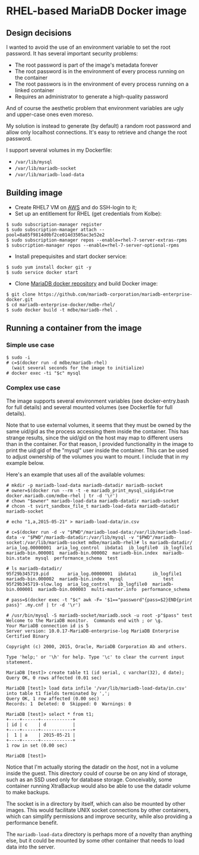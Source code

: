 # RHEL-based MariaDB Docker image

## Design decisions

I wanted to avoid the use of an environment variable to set the root password. It has several important security problems:
* The root password is part of the image's metadata forever
* The root password is in the environment of every process running on the container
* The root passwors is in the environment of every process running on a linked container
* Requires an administrator to generate a high-quality password

And of course the aesthetic problem that environment variables are ugly and upper-case ones even moreso.

My solution is instead to generate (by default) a random root password and allow only localhost connections. It's easy to retrieve and change the root password. 

I support several volumes in my Dockerfile:
* `/var/lib/mysql`
* `/var/lib/mariadb-socket`
* `/var/lib/mariadb-load-data`


## Building image

* Create RHEL7 VM on [AWS](https://us-west-2.console.aws.amazon.com/ec2/v2/home?region=us-west-2) and do SSH-login to it;
* Set up an entitlement for RHEL (get credentials from Kolbe):

```
$ sudo subscription-manager register
$ sudo subscription-manager attach --pool=8a85f9814d0bf2ce014d3505ac3e52e2
$ sudo subscription-manager repos --enable=rhel-7-server-extras-rpms
$ subscription-manager repos --enable=rhel-7-server-optional-rpms
```

* Install prepequisites and start docker service:

```
$ sudo yum install docker git -y
$ sudo service docker start
```

* Clone [MariaDB docker repository](https://github.com/mariadb-corporation/mariadb-enterprise-docker) and build Docker image:

```
$ git clone https://github.com/mariadb-corporation/mariadb-enterprise-docker.git
$ cd mariadb-enterprise-docker/mdbe-rhel/
$ sudo docker build -t mdbe/mariadb-rhel .
```

## Running a container from the image

### Simple use case

```
$ sudo -i
# c=$(docker run -d mdbe/mariadb-rhel)
  (wait several seconds for the image to initialize)
# docker exec -ti "$c" mysql
```

### Complex use case

The image supports several environment variables (see docker-entry.bash for full details) and several mounted volumes (see Dockerfile for full details).

Note that to use external volumes, it seems that they must be owned by the same uid/gid as the process accessing them inside the container. This has strange results, since the uid/gid on the host may map to different users than in the container. For that reason, I provided functionality in the image to print the uid:gid of the "mysql" user inside the container. This can be used to adjust ownership of the volumes you want to mount. I include that in my example below.

Here's an example that uses all of the available volumes:
```
# mkdir -p mariadb-load-data mariadb-datadir mariadb-socket
# owner=$(docker run --rm -t -e mariadb_print_mysql_uidgid=true docker.mariadb.com/mdbe-rhel | tr -d '\r')
# chown "$owner" mariadb-load-data mariadb-datadir mariadb-socket
# chcon -t svirt_sandbox_file_t mariadb-load-data mariadb-datadir mariadb-socket

# echo "1,a,2015-05-21" > mariadb-load-data/in.csv

# c=$(docker run -d -v "$PWD"/mariadb-load-data:/var/lib/mariadb-load-data -v "$PWD"/mariadb-datadir:/var/lib/mysql -v "$PWD"/mariadb-socket:/var/lib/mariadb-socket mdbe/mariadb-rhel)# ls mariadb-datadir/
aria_log.00000001  aria_log_control  ibdata1  ib_logfile0  ib_logfile1  mariadb-bin.000001  mariadb-bin.000002  mariadb-bin.index  mariadb-bin.state  mysql  performance_schema  test

# ls mariadb-datadir/
95f29b345719.pid       aria_log.00000001  ibdata1      ib_logfile1         mariadb-bin.000002  mariadb-bin.index  mysql               test
95f29b345719-slow.log  aria_log_control   ib_logfile0  mariadb-bin.000001  mariadb-bin.000003  multi-master.info  performance_schema

# pass=$(docker exec -t "$c" awk -F= '$1=="password"{pass=$2}END{print pass}' .my.cnf | tr -d '\r')

# /usr/bin/mysql -S mariadb-socket/mariadb.sock -u root -p"$pass" test
Welcome to the MariaDB monitor.  Commands end with ; or \g.
Your MariaDB connection id is 5
Server version: 10.0.17-MariaDB-enterprise-log MariaDB Enterprise Certified Binary

Copyright (c) 2000, 2015, Oracle, MariaDB Corporation Ab and others.

Type 'help;' or '\h' for help. Type '\c' to clear the current input statement.

MariaDB [test]> create table t1 (id serial, c varchar(32), d date);
Query OK, 0 rows affected (0.01 sec)

MariaDB [test]> load data infile '/var/lib/mariadb-load-data/in.csv' into table t1 fields terminated by ',';
Query OK, 1 row affected (0.00 sec)
Records: 1  Deleted: 0  Skipped: 0  Warnings: 0

MariaDB [test]> select * from t1;
+----+------+------------+
| id | c    | d          |
+----+------+------------+
|  1 | a    | 2015-05-21 |
+----+------+------------+
1 row in set (0.00 sec)

MariaDB [test]>
```

Notice that I'm actually storing the datadir on the *host*, not in a volume inside the guest. This directory could of course be on any kind of storage, such as an SSD used only for database storage. Conceivably, some container running XtraBackup would also be able to use the datadir volume to make backups.

The socket is in a directory by itself, which can also be mounted by other images. This would facilitate UNIX socket connections by other containers, which can simplify permissions and improve security, while also providing a performance benefit.

The `mariadb-load-data` directory is perhaps more of a novelty than anything else, but it could be mounted by some other container that needs to load data into the server.
